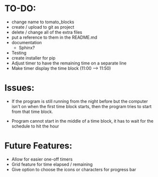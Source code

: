 TO-DO:
==============================
- change name to tomato_blocks
- create / upload to git as project
- delete / change all of the extra files
- put a reference to them in the README.md
- documentation
  - Sphinx?
- Testing
- create installer for pip
- Adjust timer to have the remaining time on a separate line
- Make timer display the time block (11:00 --> 11:50)



Issues:
==============================
- If the program is still running from the night before but the computer isn't on when the first time block starts, then the program tries to start from that time block.

- Program cannot start in the middle of a time block, it has to wait for the schedule to hit the hour




Future Features:
==============================
- Allow for easier one-off timers
- Grid feature for time elapsed / remaining
- Give option to choose the icons or characters for progress bar